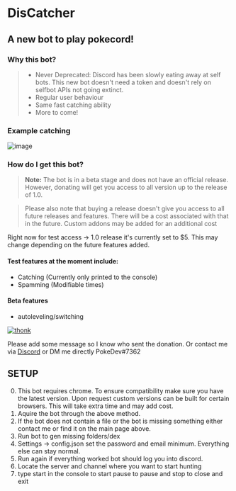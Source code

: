 # DisCatcher

## A new bot to play pokecord!

### Why this bot?

> - Never Deprecated: Discord has been slowly eating away at self bots. This new bot doesn't need a token and doesn't rely on selfbot APIs not going extinct.
> - Regular user behaviour
> - Same fast catching ability
> - More to come!

### Example catching
![image](https://media.giphy.com/media/kcwdClOLH4MLv845UO/giphy.gif)

### How do I get this bot?

> **Note:** The bot is in a beta stage and does not have an official release. However, donating will get you access to all version
up to the release of 1.0.
 
> Please also note that buying a release doesn't give you access to all future releases and features. There will be a cost associated with
that in the future.
> Custom addons may be added for an additional cost

Right now for test access -> 1.0 release it's currently set to $5. This may change depending on the future features added.
#### Test features at the moment include:
- Catching (Currently only printed to the console)
- Spamming (Modifiable times)
#### Beta features
- autoleveling/switching

[![thonk](https://www.paypalobjects.com/en_US/i/btn/btn_donate_SM.gif)](https://www.paypal.com/cgi-bin/webscr?cmd=_s-xclick&hosted_button_id=LZWYK3YEQHHW8&source=url)

Please add some message so I know who sent the donation. Or contact me via [Discord](https://discord.gg/GqyNx2t) or DM me directly PokeDev#7362

## SETUP
0. This bot requires chrome. To ensure compatibility make sure you have the latest version. Upon request custom versions can be built for certain browsers. This will take extra time and may add cost.
1. Aquire the bot through the above method.
2. If the bot does not contain a file or the bot is missing something either contact me or find it on the main page above.
3. Run bot to gen missing folders/dex
4. Settings -> config.json set the password and email minimum. Everything else can stay normal.
5. Run again if everything worked bot should log you into discord.
6. Locate the server and channel where you want to start hunting
7. type start in the console to start pause to pause and stop to close and exit

